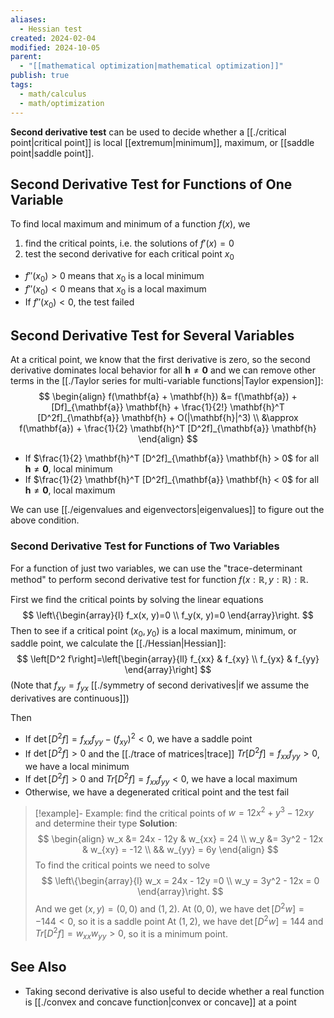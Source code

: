 ```yaml
---
aliases:
  - Hessian test
created: 2024-02-04
modified: 2024-10-05
parent:
  - "[[mathematical optimization|mathematical optimization]]"
publish: true
tags:
  - math/calculus
  - math/optimization
---
```

**Second derivative test** can be used to decide whether a [[./critical point|critical point]] is local [[extremum|minimum]], maximum, or [[saddle point|saddle point]].

## Second Derivative Test for Functions of One Variable
To find local maximum and minimum of a function $f(x)$, we
1. find the critical points, i.e. the solutions of $f'(x) = 0$
2. test the second derivative for each critical point $x_0$
  - $f''(x_0) > 0$ means that $x_0$ is a local minimum
  - $f''(x_0) < 0$ means that $x_0$ is a local maximum
  - If $f''(x_0) < 0$, the test failed

## Second Derivative Test for Several Variables
At a critical point, we know that the first derivative is zero, so the second derivative dominates local behavior for all $\mathbf{h} \neq \mathbf{0}$ and we can remove other terms in the [[./Taylor series for multi-variable functions|Taylor expension]]:
$$
\begin{align}
f(\mathbf{a} + \mathbf{h}) &= f(\mathbf{a}) + [Df]_{\mathbf{a}} \mathbf{h} + \frac{1}{2!} \mathbf{h}^T [D^2f]_{\mathbf{a}} \mathbf{h} + O(|\mathbf{h}|^3)  \\
 &\approx f(\mathbf{a}) + \frac{1}{2} \mathbf{h}^T [D^2f]_{\mathbf{a}} \mathbf{h}
\end{align}
$$
- If $\frac{1}{2} \mathbf{h}^T [D^2f]_{\mathbf{a}} \mathbf{h} > 0$ for all $\mathbf{h} \neq \mathbf{0}$, local minimum
- If $\frac{1}{2} \mathbf{h}^T [D^2f]_{\mathbf{a}} \mathbf{h} < 0$ for all $\mathbf{h} \neq \mathbf{0}$, local maximum

We can use [[./eigenvalues and eigenvectors|eigenvalues]] to figure out the above condition.

### Second Derivative Test for Functions of Two Variables
For a function of just two variables, we can use the "trace-determinant method" to perform second derivative test for function $f(x: \mathbb{R}, y: \mathbb{R}): \mathbb{R}$.

First we find the critical points by solving the linear equations
$$
\left\{\begin{array}{l}
f_x(x, y)=0 \\
f_y(x, y)=0
\end{array}\right.
$$
Then to see if a critical point $(x_0, y_0)$ is a local maximum, minimum, or saddle point, we calculate the [[./Hessian|Hessian]]:
$$
\left[D^2 f\right]=\left[\begin{array}{ll}
f_{xx} & f_{xy} \\
f_{yx} & f_{yy}
\end{array}\right]
$$
(Note that $f_{xy} = f_{yx}$ [[./symmetry of second derivatives|if we assume the derivatives are continuous]])

Then
- If $\det \left[D^2 f\right] = f_{xx}f_{yy} - (f_{xy})^2 < 0$, we have a saddle point
- If $\det \left[D^2 f\right] > 0$ and the [[./trace of matrices|trace]] $Tr \left[D^2 f\right] = f_{xx} f_{yy} > 0$, we have a local minimum
- If $\det \left[D^2 f\right] > 0$ and $Tr \left[D^2 f\right] = f_{xx} f_{yy} < 0$, we have a local maximum
- Otherwise, we have a degenerated critical point and the test fail

>[!example]- Example: find the critical points of $w = 12x^2 + y^3 - 12xy$ and determine their type
>**Solution**:
>$$
\begin{align}
w_x &= 24x - 12y & w_{xx} = 24 \\
w_y &= 3y^2 - 12x & w_{xy} = -12 \\
&& w_{yy} = 6y
\end{align}
>$$
> To find the critical points we need to solve
> $$
\left\{\begin{array}{l}
w_x = 24x - 12y =0 \\
w_y = 3y^2 - 12x = 0
\end{array}\right.
> $$
> And we get $(x, y) = (0, 0)$ and $(1, 2)$.
> At $(0, 0)$, we have $\det \left[D^2 w\right] = -144 < 0$, so it is a saddle point
> At $(1, 2)$, we have $\det \left[D^2 w\right] = 144$ and $Tr \left[D^2 f\right] = w_{xx} w_{yy} > 0$, so it is a minimum point.

## See Also
- Taking second derivative is also useful to decide whether a real function is [[./convex and concave function|convex or concave]] at a point